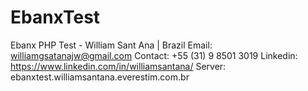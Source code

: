 # EbanxTest
Ebanx PHP Test - William Sant Ana | Brazil
Email: williamgsatanajw@gmail.com
Contact: +55 (31) 9 8501 3019
Linkedin: https://www.linkedin.com/in/williamsantana/
Server: ebanxtest.williamsantana.everestim.com.br